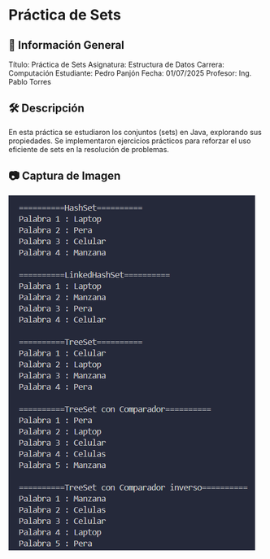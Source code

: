 # Práctica de Sets
## 📌 Información General
Título: Práctica de Sets
Asignatura: Estructura de Datos
Carrera: Computación
Estudiante: Pedro Panjón
Fecha: 01/07/2025
Profesor: Ing. Pablo Torres
## 🛠 Descripción
En esta práctica se estudiaron los conjuntos (sets) en Java, explorando sus propiedades. Se implementaron ejercicios prácticos para reforzar el uso eficiente de sets en la resolución de problemas.
## 📷 Captura de Imagen

![Ejercicio](Captura%20de%20pantalla%202025-07-01%20194836.png)
